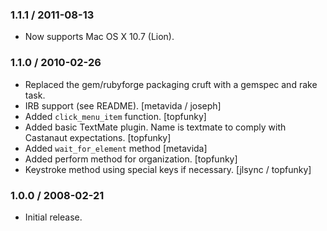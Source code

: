 ### 1.1.1 / 2011-08-13

* Now supports Mac OS X 10.7 (Lion).

### 1.1.0 / 2010-02-26

* Replaced the gem/rubyforge packaging cruft with a gemspec and rake task.
* IRB support (see README). [metavida / joseph]
* Added `click_menu_item` function. [topfunky]
* Added basic TextMate plugin. Name is textmate to comply with Castanaut
    expectations. [topfunky]
* Added `wait_for_element` method [metavida]
* Added perform method for organization. [topfunky]
* Keystroke method using special keys if necessary. [jlsync / topfunky]

### 1.0.0 / 2008-02-21

* Initial release.
